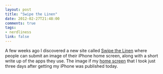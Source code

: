 ```yaml
---
layout: post
title: "Swipe the Linen"
date: 2012-02-27T21:48:00
comments: true
tags:
- nerdliness
link: false
---
```

A few weeks ago I discovered a new site called [Swipe the Linen](http://swipethelinen.tumblr.com/ "Swipe the Linen") where people can submit an image of their iPhone home screen, along with a short write up of the apps they use. The image if my [home screen](http://swipethelinen.tumblr.com/post/18332910768/mark-nichols-home-screen-ive-owned-my-iphone "My iPhone on Swipe the Linen") that I took just three days after getting my iPhone was published today. 
